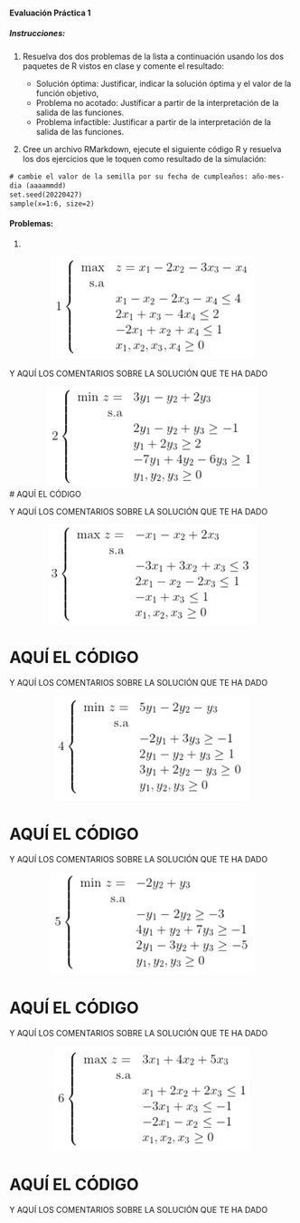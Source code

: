#### Evaluación Práctica 1

##### Instrucciones: 

1. Resuelva dos dos problemas de la lista a continuación usando los dos paquetes de R vistos en clase y comente el resultado:

    - Solución óptima: Justificar, indicar la solución óptima y el valor de la función objetivo,  
    - Problema no acotado: Justificar a partir de la interpretación de la salida de las funciones.  
    - Problema infactible: Justificar a partir de la interpretación de la salida de las funciones.  

2. Cree un archivo RMarkdown, ejecute el siguiente código R y resuelva los dos ejercicios que le toquen como resultado de la simulación:

```{r}
# cambie el valor de la semilla por su fecha de cumpleaños: año-mes-dia (aaaammdd)
set.seed(20220427) 
sample(x=1:6, size=2)
```
#### Problemas:
1. 
<div align="center">
    <img src="https://github.com/jzavalar/2211092-Analisis_de_Decisiones/blob/d6d69192ef4d02c1c0febdc100587330bd268efd/Math_1.jpg">
</div>



Y AQUÍ LOS COMENTARIOS SOBRE LA SOLUCIÓN QUE TE HA DADO

<div align="center">
    <img src="https://github.com/jzavalar/2211092-Analisis_de_Decisiones/blob/d6d69192ef4d02c1c0febdc100587330bd268efd/Math_2.jpg">
</div>
# AQUÍ EL CÓDIGO

Y AQUÍ LOS COMENTARIOS SOBRE LA SOLUCIÓN QUE TE HA DADO

<div align="center">
    <img src="https://github.com/jzavalar/2211092-Analisis_de_Decisiones/blob/d6d69192ef4d02c1c0febdc100587330bd268efd/Math_3.jpg">
</div>

# AQUÍ EL CÓDIGO

Y AQUÍ LOS COMENTARIOS SOBRE LA SOLUCIÓN QUE TE HA DADO

<div align="center">
    <img src="https://github.com/jzavalar/2211092-Analisis_de_Decisiones/blob/d6d69192ef4d02c1c0febdc100587330bd268efd/Math_4.jpg">
</div>

# AQUÍ EL CÓDIGO

Y AQUÍ LOS COMENTARIOS SOBRE LA SOLUCIÓN QUE TE HA DADO

<div align="center">
    <img src="https://github.com/jzavalar/2211092-Analisis_de_Decisiones/blob/d6d69192ef4d02c1c0febdc100587330bd268efd/Math_5.jpg">
</div>

# AQUÍ EL CÓDIGO

Y AQUÍ LOS COMENTARIOS SOBRE LA SOLUCIÓN QUE TE HA DADO

<div align="center">
    <img src="https://github.com/jzavalar/2211092-Analisis_de_Decisiones/blob/d6d69192ef4d02c1c0febdc100587330bd268efd/Math_6.jpg">
</div>

# AQUÍ EL CÓDIGO

Y AQUÍ LOS COMENTARIOS SOBRE LA SOLUCIÓN QUE TE HA DADO

